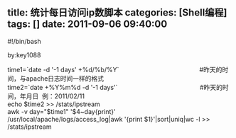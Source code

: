 title: 统计每日访问ip数脚本
categories: [Shell编程]
tags: []
date: 2011-09-06 09:40:00
---
<p>#!/bin/bash</p><p>by:key1088</p><p>time1=`date -d '-1 days' +%d/%b/%Y`&nbsp;&nbsp;&nbsp;&nbsp;&nbsp;&nbsp;&nbsp;&nbsp;&nbsp;&nbsp;&nbsp;&nbsp;&nbsp;&nbsp;&nbsp;&nbsp;&nbsp;&nbsp;&nbsp;&nbsp;&nbsp;&nbsp;&nbsp;&nbsp;&nbsp;&nbsp;&nbsp;&nbsp;&nbsp;&nbsp;&nbsp;&nbsp;&nbsp;&nbsp;&nbsp;&nbsp;&nbsp;&nbsp;&nbsp;&nbsp;&nbsp;&nbsp;&nbsp;&nbsp;&nbsp; #昨天的时间，与apache日志时间一样的格式<br />time2=`date +%Y%m%d -d '-1 days'`&nbsp;&nbsp;&nbsp;&nbsp;&nbsp;&nbsp;&nbsp;&nbsp;&nbsp;&nbsp;&nbsp;&nbsp;&nbsp;&nbsp;&nbsp;&nbsp;&nbsp;&nbsp;&nbsp;&nbsp;&nbsp;&nbsp;&nbsp;&nbsp;&nbsp;&nbsp;&nbsp;&nbsp;&nbsp;&nbsp;&nbsp;&nbsp;&nbsp;&nbsp;&nbsp;&nbsp;&nbsp;&nbsp;&nbsp;&nbsp;&nbsp;&nbsp;&nbsp;&nbsp;&nbsp;&nbsp; #昨天的时间，年月日&nbsp; 例：2011/02/11<br />echo $time2 &gt;&gt; /stats/ipstream<br />awk -v day=&quot;$time1&quot; '$4~day{print}' /usr/local/apache/logs/access_log|awk '{print $1}'|sort|uniq|wc -l &gt;&gt; /stats/ipstream</p>